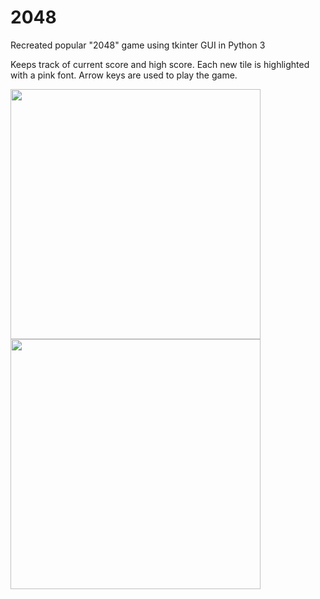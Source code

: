 # 2048
Recreated popular "2048" game using tkinter GUI in Python 3

Keeps track of current score and high score. Each new tile is highlighted with a pink font. 
Arrow keys are used to play the game. 

<img src="1.png" width="400"/>
<img src="2.png" width="400"/>